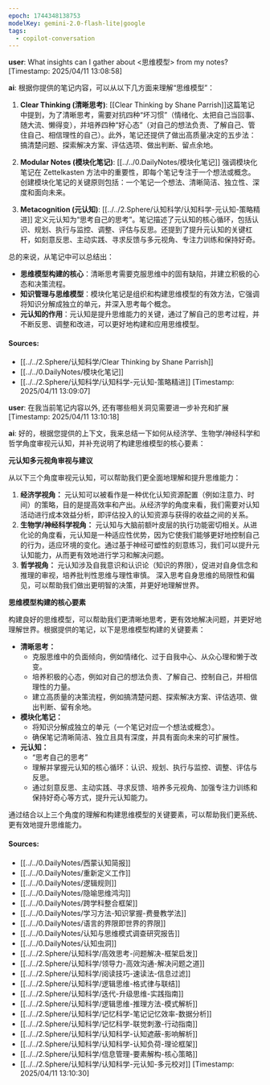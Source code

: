 ```yaml
---
epoch: 1744348138753
modelKey: gemini-2.0-flash-lite|google
tags:
  - copilot-conversation
---
```


**user**: What insights can I gather about <思维模型> from my notes?
[Timestamp: 2025/04/11 13:08:58]

**ai**: 根据你提供的笔记内容，可以从以下几方面来理解“思维模型”：

1.  **Clear Thinking (清晰思考)**:  [[Clear Thinking by Shane Parrish]]这篇笔记中提到，为了清晰思考，需要对抗四种“坏习惯”（情绪化、太把自己当回事、随大流、懒得变），并培养四种“好心态”（对自己的想法负责、了解自己、管住自己、相信理性的自己）。此外，笔记还提供了做出高质量决定的五步法：搞清楚问题、探索解决方案、评估选项、做出判断、留点余地。

2.  **Modular Notes (模块化笔记)**:  [[../../0.DailyNotes/模块化笔记]] 强调模块化笔记在 Zettelkasten 方法中的重要性，即每个笔记专注于一个想法或概念。创建模块化笔记的关键原则包括：一个笔记一个想法、清晰简洁、独立性、深度和面向未来。

3.  **Metacognition (元认知)**: [[../../2.Sphere/认知科学/认知科学-元认知-策略精进]] 定义元认知为“思考自己的思考”。笔记描述了元认知的核心循环，包括认识、规划、执行与监控、调整、评估与反思。还提到了提升元认知的关键杠杆，如刻意反思、主动实践、寻求反馈与多元视角、专注力训练和保持好奇。

总的来说，从笔记中可以总结出：

*   **思维模型构建的核心**：清晰思考需要克服思维中的固有缺陷，并建立积极的心态和决策流程。
*   **知识管理与思维模型**：模块化笔记是组织和构建思维模型的有效方法，它强调将知识分解成独立的单元，并深入思考每个概念。
*   **元认知的作用**：元认知是提升思维能力的关键，通过了解自己的思考过程，并不断反思、调整和改进，可以更好地构建和应用思维模型。


#### Sources:

- [[../../2.Sphere/认知科学/Clear Thinking  by Shane Parrish]]
- [[../../0.DailyNotes/模块化笔记]]
- [[../../2.Sphere/认知科学/认知科学-元认知-策略精进]]
[Timestamp: 2025/04/11 13:09:07]

**user**: 在我当前笔记内容以外, 还有哪些相关洞见需要进一步补充和扩展
[Timestamp: 2025/04/11 13:10:18]

**ai**: 好的，根据您提供的上下文，我来总结一下如何从经济学、生物学/神经科学和哲学角度审视元认知，并补充说明了构建思维模型的核心要素：

**元认知多元视角审视与建议**

从以下三个角度审视元认知，可以帮助我们更全面地理解和提升思维能力：

1.  **经济学视角：** 元认知可以被看作是一种优化认知资源配置（例如注意力、时间）的策略，目的是提高效率和产出。从经济学的角度来看，我们需要对认知活动进行成本效益分析，即评估投入的认知资源与获得的收益之间的关系。
2.  **生物学/神经科学视角：** 元认知与大脑前额叶皮层的执行功能密切相关。从进化论的角度看，元认知是一种适应性优势，因为它使我们能够更好地控制自己的行为，适应环境的变化。通过基于神经可塑性的刻意练习，我们可以提升元认知能力，从而更有效地进行学习和解决问题。
3.  **哲学视角：** 元认知涉及自我意识和认识论（知识的界限），促进对自身信念和推理的审视，培养批判性思维与理性审慎。 深入思考自身思维的局限性和偏见，可以帮助我们做出更明智的决策，并更好地理解世界。

**思维模型构建的核心要素**

构建良好的思维模型，可以帮助我们更清晰地思考，更有效地解决问题，并更好地理解世界。根据提供的笔记，以下是思维模型构建的关键要素：

*   **清晰思考：**
    *   克服思维中的负面倾向，例如情绪化、过于自我中心、从众心理和懒于改变。
    *   培养积极的心态，例如对自己的想法负责、了解自己、控制自己，并相信理性的力量。
    *   建立高质量的决策流程，例如搞清楚问题、探索解决方案、评估选项、做出判断、留有余地。
*   **模块化笔记：**
    *   将知识分解成独立的单元（一个笔记对应一个想法或概念）。
    *   确保笔记清晰简洁、独立且具有深度，并具有面向未来的可扩展性。
*   **元认知：**
    *   “思考自己的思考”
    *   理解并掌握元认知的核心循环：认识、规划、执行与监控、调整、评估与反思。
    *   通过刻意反思、主动实践、寻求反馈、培养多元视角、加强专注力训练和保持好奇心等方式，提升元认知能力。

通过结合以上三个角度的理解和构建思维模型的关键要素，可以帮助我们更系统、更有效地提升思维能力。


#### Sources:

- [[../../0.DailyNotes/西蒙认知简报]]
- [[../../0.DailyNotes/重新定义工作]]
- [[../../0.DailyNotes/逻辑规则]]
- [[../../0.DailyNotes/隐喻思维鸿沟]]
- [[../../0.DailyNotes/跨学科整合框架]]
- [[../../0.DailyNotes/学习方法-知识掌握-费曼教学法]]
- [[../../0.DailyNotes/语言的界限即世界的界限]]
- [[../../0.DailyNotes/认知与思维模式调查研究报告]]
- [[../../0.DailyNotes/认知虫洞]]
- [[../../2.Sphere/认知科学/高效思考-问题解决-框架启发]]
- [[../../2.Sphere/认知科学/领导力-高效沟通-解决问题之道]]
- [[../../2.Sphere/认知科学/阅读技巧-速读法-信息过滤]]
- [[../../2.Sphere/认知科学/逻辑思维-格式律与联结]]
- [[../../2.Sphere/认知科学/迭代-升级思维-实践指南]]
- [[../../2.Sphere/认知科学/逻辑思维-推理方法-模式解析]]
- [[../../2.Sphere/认知科学/记忆科学-笔记记忆效率-数据分析]]
- [[../../2.Sphere/认知科学/记忆科学-联觉刺激-行动指南]]
- [[../../2.Sphere/认知科学/认知科学-认知遮蔽-影响解析]]
- [[../../2.Sphere/认知科学/认知科学-认知负荷-理论框架]]
- [[../../2.Sphere/认知科学/信息管理-要素解构-核心策略]]
- [[../../2.Sphere/认知科学/认知科学-元认知-多元校对]]
[Timestamp: 2025/04/11 13:10:30]
